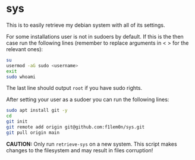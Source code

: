 # sys

This is to easily retrieve my debian system with all of its settings.

For some installations user is not in sudoers by default.
If this is the then case run the following lines (remember
to replace arguments in < > for the relevant ones):

```bash
su
usermod -aG sudo <username>
exit
sudo whoami
```

The last line should output `root` if you have sudo rights.

After setting your user as a sudoer you can run the following lines:

```bash
sudo apt install git -y
cd
git init
git remote add origin git@github.com:f1lem0n/sys.git
git pull origin main
```

**CAUTION:** Only run `retrieve-sys` on a new system. This script
makes changes to the filesystem and may result in files corruption!
